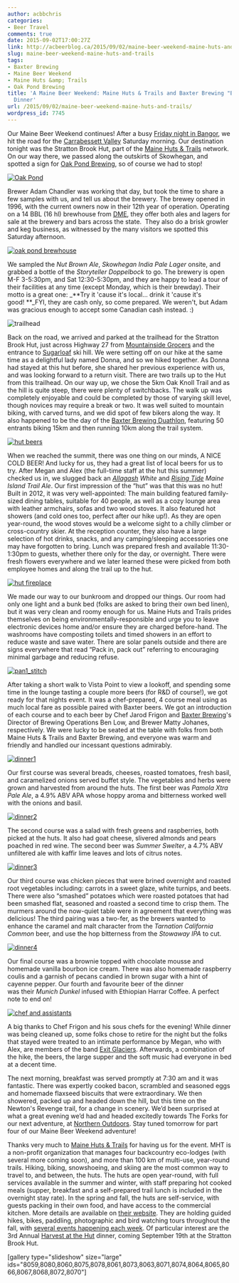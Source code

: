 ```yaml
---
author: acbbchris
categories:
- Beer Travel
comments: true
date: 2015-09-02T17:00:27Z
link: http://acbeerblog.ca/2015/09/02/maine-beer-weekend-maine-huts-and-trails/
slug: maine-beer-weekend-maine-huts-and-trails
tags:
- Baxter Brewing
- Maine Beer Weekend
- Maine Huts &amp; Trails
- Oak Pond Brewing
title: 'A Maine Beer Weekend: Maine Huts & Trails and Baxter Brewing "Brews and Views"
  Dinner'
url: /2015/09/02/maine-beer-weekend-maine-huts-and-trails/
wordpress_id: 7745
---
```


Our Maine Beer Weekend continues! After a busy [Friday night in Bangor](http://acbeerblog.ca/2015/09/01/maine-beer-weekend-bangor-2/), we hit the road for the [Carrabessett Valley](https://www.google.com/maps/place/Carrabassett+Valley,+ME/@45.0778183,-70.2607212,13z/data=!4m2!3m1!1s0x4cb102e765f4b65d:0x53dec0d2f2928d12) Saturday morning. Our destination tonight was the Stratton Brook Hut, part of the [Maine Huts & Trails](http://www.mainehuts.org/) network. On our way there, we passed along the outskirts of Skowhegan, and spotted a sign for [Oak Pond Brewing](http://www.oakpondbrewery.com/), so of course we had to stop!

[![Oak Pond](http://acbeerblog.ca/wp-content/uploads/2015/10/Oak-Pond-1024x643.jpg)](http://acbeerblog.ca/wp-content/uploads/2015/10/Oak-Pond.jpg)

Brewer Adam Chandler was working that day, but took the time to share a few samples with us, and tell us about the brewery. The brewey opened in 1996, with the current owners now in their 12th year of operation. Operating on a 14 BBL (16 hl) brewhouse from [DME](http://www.dmebrewing.ca/), they offer both ales and lagers for sale at the brewery and bars across the state.  They also do a brisk growler and keg business, as witnessed by the many visitors we spotted this Saturday afternoon.

[![oak pond brewhouse](http://acbeerblog.ca/wp-content/uploads/2015/09/oak-pond-brewhouse-1024x569.jpg)](http://acbeerblog.ca/wp-content/uploads/2015/09/oak-pond-brewhouse.jpg)

We sampled the _Nut Brown Ale_, _Skowhegan India Pale Lager_ onsite, and grabbed a bottle of the _Storyteller Doppelbock_ to go. The brewery is open M-F 3-5:30pm, and Sat 12:30-5:30pm, and they are happy to lead a tour of their facilities at any time (except Monday, which is their brewday). Their motto is a great one: _**Try it 'cause it's local... drink it 'cause it's good! **_FYI, they are cash only, so come prepared. We weren't, but Adam was gracious enough to accept some Canadian cash instead. :)

![trailhead](http://acbeerblog.ca/wp-content/uploads/2015/10/trailhead-1024x722.jpg)

Back on the road, we arrived and parked at the trailhead for the Stratton Brook Hut, just across Highway 27 from [Mountainside Grocers](http://www.yelp.ca/biz/mountainside-grocers-carrabassett-valley) and the entrance to [Sugarloaf](http://www.sugarloaf.com/) ski hill. We were setting off on our hike at the same time as a delightful lady named Donna, and so we hiked together. As Donna had stayed at this hut before, she shared her previous experience with us, and was looking forward to a return visit. There are two trails up to the Hut from this trailhead. On our way up, we chose the 5km Oak Knoll Trail and as the hill is quite steep, there were plenty of switchbacks. The walk up was completely enjoyable and could be completed by those of varying skill level, though novices may require a break or two. It was well suited to mountain biking, with carved turns, and we did spot of few bikers along the way. It also happened to be the day of the [Baxter Brewing Duathlon](http://www.baxteroutdoors.com/events/2015_summer1.html), featuring 50 entrants biking 15km and then running 10km along the trail system.

[![hut beers](http://acbeerblog.ca/wp-content/uploads/2015/10/hut-beers-1024x768.jpg)](http://acbeerblog.ca/wp-content/uploads/2015/10/hut-beers.jpg)

When we reached the summit, there was one thing on our minds, A NICE COLD BEER! And lucky for us, they had a great list of local beers for us to try. After Megan and Alex (the full-time staff at the hut this summer) checked us in, we slugged back an _[Allagash](http://www.allagash.com/) White_ and _[Rising Tide](http://www.risingtidebrewing.com/) Maine Island Trail Ale_. Our first impression of the “hut” was that this was no hut! Built in 2012, it was very well-appointed: The main building featured family-sized dining tables, suitable for 40 people, as well as a cozy lounge area with leather armchairs, sofas and two wood stoves. It also featured hot showers (and cold ones too, perfect after our hike up!). As they are open year-round, the wood stoves would be a welcome sight to a chilly climber or cross-country skier. At the reception counter, they also have a large selection of hot drinks, snacks, and any camping/sleeping accessories one may have forgotten to bring. Lunch was prepared fresh and available 11:30-1:30pm to guests, whether there only for the day, or overnight. There were fresh flowers everywhere and we later learned these were picked from both employee homes and along the trail up to the hut.

[![hut fireplace](http://acbeerblog.ca/wp-content/uploads/2015/10/hut-fireplace-1024x583.jpg)](http://acbeerblog.ca/wp-content/uploads/2015/10/hut-fireplace.jpg)

We made our way to our bunkroom and dropped our things. Our room had only one light and a bunk bed (folks are asked to bring their own bed linen), but it was very clean and roomy enough for us. Maine Huts and Trails prides themselves on being environmentally-responsible and urge you to leave electronic devices home and/or ensure they are charged before-hand. The washrooms have composting toilets and timed showers in an effort to reduce waste and save water. There are solar panels outside and there are signs everywhere that read “Pack in, pack out” referring to encouraging minimal garbage and reducing refuse.

[![pan1_stitch](http://acbeerblog.ca/wp-content/uploads/2015/09/pan1_stitch-1024x424.jpg)](http://acbeerblog.ca/wp-content/uploads/2015/09/pan1_stitch.jpg)

After taking a short walk to Vista Point to view a lookoff, and spending some time in the lounge tasting a couple more beers (for R&D of course!), we got ready for that nights event. It was a chef-prepared, 4 course meal using as much local fare as possible paired with Baxter beers. We got an introduction of each course and to each beer by Chef Jarod Frigon and [Baxter Brewing](http://baxterbrewing.com/)'s Director of Brewing Operations Ben Low, and Brewer Matty Johanes, respectively. We were lucky to be seated at the table with folks from both Maine Huts & Trails and Baxter Brewing, and everyone was warm and friendly and handled our incessant questions admirably.

[![dinner1](http://acbeerblog.ca/wp-content/uploads/2015/10/dinner1-901x1024.jpg)](http://acbeerblog.ca/wp-content/uploads/2015/10/dinner1.jpg)

Our first course was several breads, cheeses, roasted tomatoes, fresh basil, and caramelized onions served buffet style. The vegetables and herbs were grown and harvested from around the huts. The first beer was _Pamola Xtra Pale Ale_, a 4.9% ABV APA whose hoppy aroma and bitterness worked well with the onions and basil.

[![dinner2](http://acbeerblog.ca/wp-content/uploads/2015/10/dinner2-1024x984.jpg)](http://acbeerblog.ca/wp-content/uploads/2015/10/dinner2.jpg)

The second course was a salad with fresh greens and raspberries, both picked at the huts. It also had goat cheese, slivered almonds and pears poached in red wine. The second beer was _Summer Swelter_, a 4.7% ABV unfiltered ale with kaffir lime leaves and lots of citrus notes.

[![dinner3](http://acbeerblog.ca/wp-content/uploads/2015/10/dinner3-1024x765.jpg)](http://acbeerblog.ca/wp-content/uploads/2015/10/dinner3.jpg)

Our third course was chicken pieces that were brined overnight and roasted root vegetables including: carrots in a sweet glaze, white turnips, and beets. There were also “smashed” potatoes which were roasted potatoes that had been smashed flat, seasoned and roasted a second time to crisp them. The murmers around the now-quiet table were in agreement that everything was delicious! The third pairing was a two-fer, as the brewers wanted to enhance the caramel and malt character from the _Tarnation California Common_ beer, and use the hop bitterness from the _Stowaway IPA_ to cut.

[![dinner4](http://acbeerblog.ca/wp-content/uploads/2015/10/dinner4-1024x612.jpg)](http://acbeerblog.ca/wp-content/uploads/2015/10/dinner4.jpg)

Our final course was a brownie topped with chocolate mousse and homemade vanilla bourbon ice cream. There was also homemade raspberry coulis and a garnish of pecans candied in brown sugar with a hint of cayenne pepper. Our fourth and favourite beer of the dinner was their _Munich Dunkel_ infused with Ethiopian Harrar Coffee. A perfect note to end on!

[![chef and assistants](http://acbeerblog.ca/wp-content/uploads/2015/10/chef-and-assistants-1024x676.jpg)](http://acbeerblog.ca/wp-content/uploads/2015/10/chef-and-assistants.jpg)

A big thanks to Chef Frigon and his sous chefs for the evening! While dinner was being cleaned up, some folks chose to retire for the night but the folks that stayed were treated to an intimate performance by Megan, who with Alex, are members of the band [Exit Glaciers](https://exitglaciers.bandcamp.com/). Afterwards, a combination of the hike, the beers, the large supper and the soft music had everyone in bed at a decent time.

The next morning, breakfast was served promptly at 7:30 am and it was fantastic. There was expertly cooked bacon, scrambled and seasoned eggs and homemade flaxseed biscuits that were extraordinary. We then showered, packed up and headed down the hill, but this time on the Newton's Revenge trail, for a change in scenery. We’d been surprised at what a great evening we’d had and headed excitedly towards The Forks for our next adventure, at [Northern Outdoors](http://www.northernoutdoors.com/). Stay tuned tomorrow for part four of our Maine Beer Weekend adventure!

Thanks very much to [Maine Huts & Trails](http://www.mainehuts.org/) for having us for the event. MHT is a non-profit organization that manages four backcountry eco-lodges (with several more coming soon), and more than 100 km of multi-use, year-round trails. Hiking, biking, snowshoeing, and skiing are the most common way to travel to, and between, the huts. The huts are open year-round, with full services available in the summer and winter, with staff preparing hot cooked meals (supper, breakfast and a self-prepared trail lunch is included in the overnight stay rate). In the spring and fall, the huts are self-service, with guests packing in their own food, and have access to the commercial kitchen. More details are available on [their website](http://www.mainehuts.org/rates/). They are holding guided hikes, bikes, paddling, photographic and bird watching tours throughout the fall, with [several events happening each week](http://www.mainehuts.org/upcoming-events/). Of particular interest are the 3rd Annual [Harvest at the Hut](http://www.mainehuts.org/events/3rd-annual-harvest-at-the-hut/) dinner, coming September 19th at the Stratton Brook Hut.

[gallery type="slideshow" size="large" ids="8059,8080,8060,8075,8078,8061,8073,8063,8071,8074,8064,8065,8066,8067,8068,8072,8070"]
